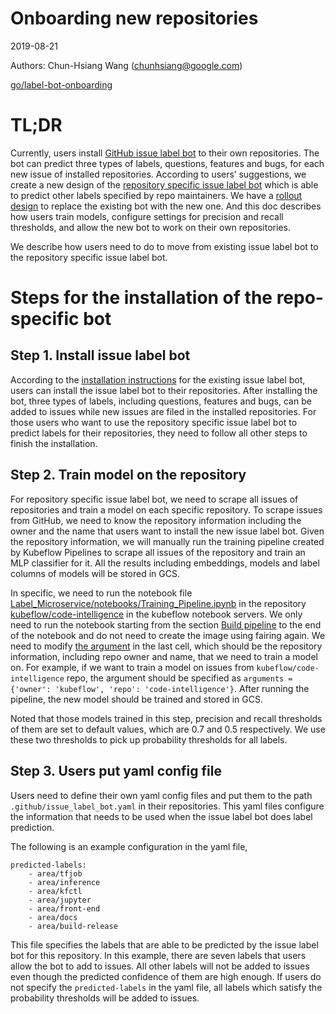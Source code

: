# Onboarding new repositories

2019-08-21

Authors: Chun-Hsiang Wang ([chunhsiang@google.com](mailto:chunhsiang@google.com))

[go/label-bot-onboarding](go/label-bot-onboarding)


# TL;DR

Currently, users install [GitHub issue label bot](https://github.com/marketplace/issue-label-bot) to their own repositories. The bot can predict three types of labels, questions, features and bugs, for each new issue of installed repositories. According to users’ suggestions, we create a new design of the [repository specific issue label bot](https://docs.google.com/document/d/1jXP0LjwWYJakKFkpvc2A_YT1E1HchBhgHEALmqsV2iM/edit) which is able to predict other labels specified by repo maintainers. We have a [rollout design](https://docs.google.com/document/d/1HoY7rNGlDj_W5U74Ax8DC4umqz5wrW4ef4SB64N3vN4/edit#) to replace the existing bot with the new one. And this doc describes how users train models, configure settings for precision and recall thresholds, and allow the new bot to work on their own repositories.

We describe how users need to do to move from existing issue label bot to the repository specific issue label bot.


# Steps for the installation of the repo-specific bot


## Step 1. Install issue label bot

According to the [installation instructions](https://github.com/marketplace/issue-label-bot) for the existing issue label bot, users can install the issue label bot to their repositories. After installing the bot, three types of labels, including questions, features and bugs, can be added to issues while new issues are filed in the installed repositories. For those users who want to use the repository specific issue label bot to predict labels for their repositories, they need to follow all other steps to finish the installation.


## Step 2. Train model on the repository

For repository specific issue label bot, we need to scrape all issues of repositories and train a model on each specific repository. To scrape issues from GitHub, we need to know the repository information including the owner and the name that users want to install the new issue label bot. Given the repository information, we will manually run the training pipeline created by Kubeflow Pipelines to scrape all issues of the repository and train an MLP classifier for it. All the results including embeddings, models and label columns of models will be stored in GCS.

In specific, we need to run the notebook file [Label_Microservice/notebooks/Training_Pipeline.ipynb](../notebooks/Training_Pipeline.ipynb) in the repository [kubeflow/code-intelligence](https://github.com/kubeflow/code-intelligence) in the kubeflow notebook servers. We only need to run the notebook starting from the section [Build pipeline](../notebooks/Training_Pipeline.ipynb#L388) to the end of the notebook and do not need to create the image using fairing again. We need to modify [the argument](../notebooks/Training_Pipeline.ipynb#L528) in the last cell, which should be the repository information, including repo owner and name, that we need to train a model on. For example, if we want to train a model on issues from `kubeflow/code-intelligence` repo, the argument should be specified as `arguments = {'owner': 'kubeflow', 'repo': 'code-intelligence'}`. After running the pipeline, the new model should be trained and stored in GCS.

Noted that those models trained in this step, precision and recall thresholds of them are set to default values, which are 0.7 and 0.5 respectively. We use these two thresholds to pick up probability thresholds for all labels.


## Step 3. Users put yaml config file

Users need to define their own yaml config files and put them to the path `.github/issue_label_bot.yaml` in their repositories. This yaml files configure the information that needs to be used when the issue label bot does label prediction.

The following is an example configuration in the yaml file,


```
predicted-labels:
    - area/tfjob
    - area/inference
    - area/kfctl
    - area/jupyter
    - area/front-end
    - area/docs
    - area/build-release
```


This file specifies the labels that are able to be predicted by the issue label bot for this repository. In this example, there are seven labels that users allow the bot to add to issues. All other labels will not be added to issues even though the predicted confidence of them are high enough. If users do not specify the `predicted-labels` in the yaml file, all labels which satisfy the probability thresholds will be added to issues.


